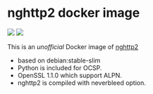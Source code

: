 nghttp2 docker image
====================

[![](https://images.microbadger.com/badges/image/dalf/nghttp2-debian.svg)](https://microbadger.com/images/dalf/nghttp2-debian "Get your own image badge on microbadger.com") [![](https://images.microbadger.com/badges/version/dalf/nghttp2-debian.svg)](https://microbadger.com/images/dalf/nghttp2-debian "Get your own version badge on microbadger.com")

This is an *unofficial* Docker image of [nghttp2](https://github.com/nghttp2/nghttp2) 

* based on debian:stable-slim
* Python is included for OCSP.
* OpenSSL 1.1.0 which support ALPN.
* nghttp2 is compiled with neverbleed option.
